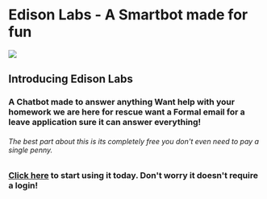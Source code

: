 <h1>Edison Labs - A Smartbot made for fun</h1>
<img src="https://cdn.glitch.global/1d691b76-1866-4866-857e-5927236b6a86/Edison%20Labs%20logo.png?v=1708022929749">
<h2>Introducing Edison Labs</h2>
<h3>A Chatbot made to answer anything Want help with your homework we are here for rescue want a Formal email for a leave application sure it can answer everything!</h3>
<h6>The best part about this is its completely free you don't even need to pay a single penny.</h6>
<h3><a href="devgurneet.pythonanywhere.com">Click here</a> to start using it today. Don't worry it doesn't require a login!</h3>
